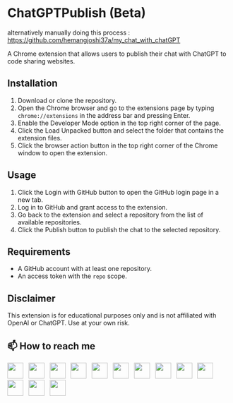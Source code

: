 # ChatGPTPublish (Beta)

alternatively manually doing this process : https://github.com/hemangjoshi37a/my_chat_with_chatGPT

A Chrome extension that allows users to publish their chat with ChatGPT to code sharing websites.

## Installation
1. Download or clone the repository.
2. Open the Chrome browser and go to the extensions page by typing `chrome://extensions` in the address bar and pressing Enter.
3. Enable the Developer Mode option in the top right corner of the page.
4. Click the Load Unpacked button and select the folder that contains the extension files.
5. Click the browser action button in the top right corner of the Chrome window to open the extension.

## Usage
1. Click the Login with GitHub button to open the GitHub login page in a new tab.
2. Log in to GitHub and grant access to the extension.
3. Go back to the extension and select a repository from the list of available repositories.
4. Click the Publish button to publish the chat to the selected repository.

## Requirements
- A GitHub account with at least one repository.
- An access token with the `repo` scope.

## Disclaimer
This extension is for educational purposes only and is not affiliated with OpenAI or ChatGPT. Use at your own risk.


## 📫 How to reach me
[<img height="36" src="https://cdn.simpleicons.org/similarweb"/>](https://hjlabs.in/) &nbsp;
[<img height="36" src="https://cdn.simpleicons.org/WhatsApp"/>](https://wa.me/917016525813) &nbsp;
[<img height="36" src="https://cdn.simpleicons.org/telegram"/>](https://t.me/hjlabs) &nbsp;
[<img height="36" src="https://cdn.simpleicons.org/Gmail"/>](mailto:hemangjoshi37a@gmail.com) &nbsp;
[<img height="36" src="https://cdn.simpleicons.org/LinkedIn"/>](https://www.linkedin.com/in/hemang-joshi-046746aa) &nbsp;
[<img height="36" src="https://cdn.simpleicons.org/facebook"/>](https://www.facebook.com/hemangjoshi37) &nbsp;
[<img height="36" src="https://cdn.simpleicons.org/Twitter"/>](https://twitter.com/HemangJ81509525) &nbsp;
[<img height="36" src="https://cdn.simpleicons.org/tumblr"/>](https://www.tumblr.com/blog/hemangjoshi37a-blog) &nbsp;
[<img height="36" src="https://cdn.simpleicons.org/StackOverflow"/>](https://stackoverflow.com/users/8090050/hemang-joshi) &nbsp;
[<img height="36" src="https://cdn.simpleicons.org/Instagram"/>](https://www.instagram.com/hemangjoshi37) &nbsp;
[<img height="36" src="https://cdn.simpleicons.org/Pinterest"/>](https://in.pinterest.com/hemangjoshi37a) &nbsp;
[<img height="36" src="https://cdn.simpleicons.org/Blogger"/>](http://hemangjoshi.blogspot.com) &nbsp;
[<img height="36" src="https://cdn.simpleicons.org/gitlab"/>](https://gitlab.com/hemangjoshi37a) &nbsp;
